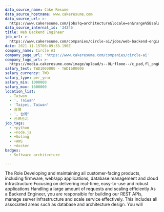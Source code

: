 ```yaml
---
data_source_name: Cake Resume
data_source_hostname: www.cakeresume.com
data_source_url: >-
  https://www.cakeresume.com/jobs?q=architecture&locale=en&range%5Bsalary_range%5D%5Bmin%5D=1000000&page=4
data_source_internal_id: '34245'
title: Web Backend Engineer
job_url: >-
  https://www.cakeresume.com/companies/circle-ai/jobs/web-backend-engineer-13e457
date: 2021-11-15T06:09:33.190Z
company_name: Circle AI
company_page_url: 'https://www.cakeresume.com/companies/circle-ai'
company_logo_url: >-
  https://media.cakeresume.com/image/upload/s--0Lrflooe--/c_pad,fl_png8,h_200,w_200/v1636950571/bizhhtkoi9fqf0dmkeck.png
salary_text: TWD1000000 - TWD1600000
salary_currency: TWD
salary_type: per_year
salary_min: 1000000
salary_max: 1600000
location_list:
  - Taiwan
  - ', Taiwan'
  - 'Taipei, Taiwan'
  - 台灣
  - ', 台灣'
  - 台灣台北
job_tags:
  - +python
  - +node.js
  - +Golang
  - +AWS
  - +docker
badges:
  - Software architecture

---
```


The Role Developing and maintaining all customer-facing products, including firmware, web/app applications, database management and cloud infrastructure Focusing on delivering real-time, easy-to-use and robust applications Handling a large amount of requests and scaling efficiently As a Backend Engineer, you are responsible for building our REST APIs, manage server infrastructure and scale service effectively. This includes all associated areas such as database and architecture design. You will 